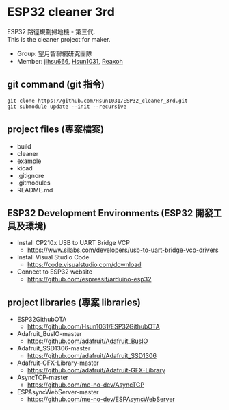 # ESP32 cleaner 3rd 

ESP32 路徑規劃掃地機 - 第三代.<br>
This is the cleaner project for maker.

* Group: 望月智聯網研究團隊
* Member: [jlhsu666](https://github.com/jlhsu666), [Hsun1031](https://github.com/Hsun1031), [Reaxoh](https://github.com/Reaxoh)

## git command (git 指令)

```
git clone https://github.com/Hsun1031/ESP32_cleaner_3rd.git
git submodule update --init --recursive
``` 

## project files (專案檔案)

* build
* cleaner
* example
* kicad
* .gitignore
* .gitmodules
* README.md

## ESP32 Development Environments (ESP32 開發工具及環境)

* Install CP210x USB to UART Bridge VCP
  * <https://www.silabs.com/developers/usb-to-uart-bridge-vcp-drivers>
* Install Visual Studio Code
  * <https://code.visualstudio.com/download>
* Connect to ESP32 website
  * <https://github.com/espressif/arduino-esp32>

## project libraries (專案 libraries)
* ESP32GithubOTA
  * <https://github.com/Hsun1031/ESP32GithubOTA>
* Adafruit_BusIO-master
  * <https://github.com/adafruit/Adafruit_BusIO>
* Adafruit_SSD1306-master
  * <https://github.com/adafruit/Adafruit_SSD1306>
* Adafruit-GFX-Library-master
  * <https://github.com/adafruit/Adafruit-GFX-Library>
* AsyncTCP-master
  * <https://github.com/me-no-dev/AsyncTCP>
* ESPAsyncWebServer-master
  * <https://github.com/me-no-dev/ESPAsyncWebServer>
